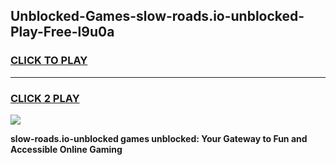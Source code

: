 
## Unblocked-Games-slow-roads.io-unblocked-Play-Free-l9u0a
<h3>
<a href="https://premium76.site?title=slow-roads.io-unblocked&ref=20M">CLICK TO PLAY</a></h3>
<hr>

<h3>
<a href="https://premium76.site?title=slow-roads.io-unblocked&ref=20M">CLICK 2 PLAY</a>
  
</h3>

<a href="https://premium76.site?title=slow-roads.io-unblocked&ref=19M"><img src="https://clearcache.store/games.png"></a>


**slow-roads.io-unblocked games unblocked: Your Gateway to Fun and Accessible Online Gaming**
